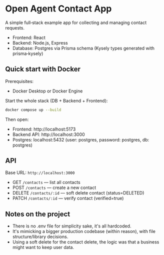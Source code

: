 # Open Agent Contact App

A simple full‑stack example app for collecting and managing contact requests.

- Frontend: React
- Backend: Node.js, Express
- Database: Postgres via Prisma schema (Kysely types generated with prisma‑kysely)

## Quick start with Docker

Prerequisites:

- Docker Desktop or Docker Engine

Start the whole stack (DB + Backend + Frontend):

```zsh
docker compose up --build
```

Then open:

- Frontend: http://localhost:5173
- Backend API: http://localhost:3000
- Postgres: localhost:5432 (user: postgres, password: postgres, db: postgres)

## API

Base URL: `http://localhost:3000`

- GET `/contacts` — list all contacts
- POST `/contacts` — create a new contact
- DELETE `/contacts/:id` — soft delete contact (status=DELETED)
- PATCH `/contacts/:id` — verify contact (verified=true)

## Notes on the project

- There is no .env file for simplicity sake, it's all hardcoded.
- It's mimicking a bigger production codebase (within reason), with file structure/library decisions.
- Using a soft delete for the contact delete, the logic was that a business might want to keep user data.
